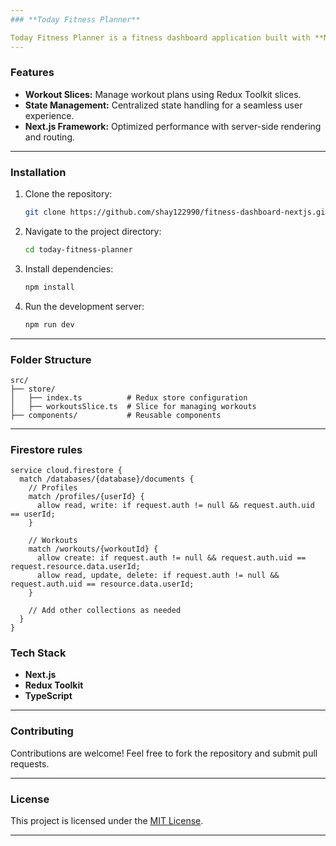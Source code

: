 ```yaml
---
### **Today Fitness Planner**

Today Fitness Planner is a fitness dashboard application built with **Next.js**. It allows users to plan and track their workouts, helping them stay organized and achieve their fitness goals.
---
```


### **Features**

- **Workout Slices:** Manage workout plans using Redux Toolkit slices.
- **State Management:** Centralized state handling for a seamless user experience.
- **Next.js Framework:** Optimized performance with server-side rendering and routing.

---

### **Installation**

1. Clone the repository:
   ```bash
   git clone https://github.com/shay122990/fitness-dashboard-nextjs.git
   ```
2. Navigate to the project directory:
   ```bash
   cd today-fitness-planner
   ```
3. Install dependencies:
   ```bash
   npm install
   ```
4. Run the development server:
   ```bash
   npm run dev
   ```

---

### **Folder Structure**

```
src/
├── store/
│   ├── index.ts          # Redux store configuration
│   ├── workoutsSlice.ts  # Slice for managing workouts
├── components/           # Reusable components
```

---

### **Firestore rules**

```
service cloud.firestore {
  match /databases/{database}/documents {
    // Profiles
    match /profiles/{userId} {
      allow read, write: if request.auth != null && request.auth.uid == userId;
    }

    // Workouts
    match /workouts/{workoutId} {
      allow create: if request.auth != null && request.auth.uid == request.resource.data.userId;
      allow read, update, delete: if request.auth != null && request.auth.uid == resource.data.userId;
    }

    // Add other collections as needed
  }
}
```

### **Tech Stack**

- **Next.js**
- **Redux Toolkit**
- **TypeScript**

---

### **Contributing**

Contributions are welcome! Feel free to fork the repository and submit pull requests.

---

### **License**

This project is licensed under the [MIT License](LICENSE).

---
